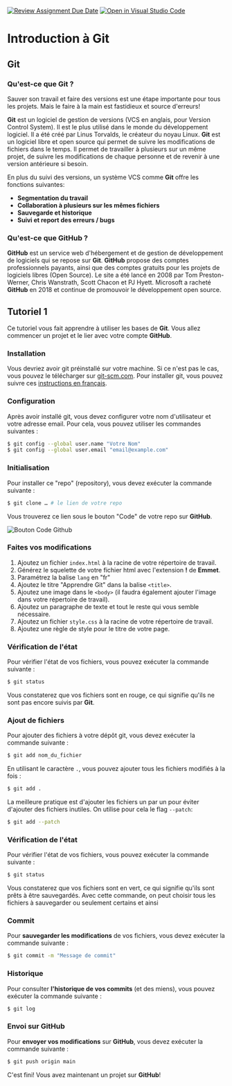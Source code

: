 [![Review Assignment Due Date](https://classroom.github.com/assets/deadline-readme-button-24ddc0f5d75046c5622901739e7c5dd533143b0c8e959d652212380cedb1ea36.svg)](https://classroom.github.com/a/_hLprFeW)
[![Open in Visual Studio Code](https://classroom.github.com/assets/open-in-vscode-718a45dd9cf7e7f842a935f5ebbe5719a5e09af4491e668f4dbf3b35d5cca122.svg)](https://classroom.github.com/online_ide?assignment_repo_id=14058481&assignment_repo_type=AssignmentRepo)
# Introduction à Git

## Git

### Qu'est-ce que Git ?

Sauver son travail et faire des versions est une étape importante pour tous les projets. Mais le faire à la main est fastidieux et source d'erreurs!

**Git** est un logiciel de gestion de versions (VCS en anglais, pour Version Control System). Il est le plus utilisé dans le monde du développement logiciel. Il a été créé par Linus Torvalds, le créateur du noyau Linux. **Git** est un logiciel libre et open source qui permet de suivre les modifications de fichiers dans le temps. Il permet de travailler à plusieurs sur un même projet, de suivre les modifications de chaque personne et de revenir à une version antérieure si besoin.

En plus du suivi des versions, un système VCS comme **Git** offre les fonctions suivantes:

- **Segmentation du travail**
- **Collaboration à plusieurs sur les mêmes fichiers**
- **Sauvegarde et historique**
- **Suivi et report des erreurs / bugs**

### Qu'est-ce que GitHub ?

**GitHub** est un service web d'hébergement et de gestion de développement de logiciels qui se repose sur **Git**. **GitHub** propose des comptes professionnels payants, ainsi que des comptes gratuits pour les projets de logiciels libres (Open Source). Le site a été lancé en 2008 par Tom Preston-Werner, Chris Wanstrath, Scott Chacon et PJ Hyett. Microsoft a racheté **GitHub** en 2018 et continue de promouvoir le développement open source.

## Tutoriel 1

Ce tutoriel vous fait apprendre à utiliser les bases de **Git**. Vous allez commencer un projet et le lier avec votre compte **GitHub**.

### Installation

Vous devriez avoir git préinstallé sur votre machine. Si ce n'est pas le cas, vous pouvez le télécharger sur [git-scm.com](https://git-scm.com/downloads).
Pour installer git, vous pouvez suivre ces [instructions en français](https://git-scm.com/book/fr/v2/D%C3%A9marrage-rapide-Installation-de-Git).

### Configuration

Après avoir installé git, vous devez configurer votre nom d'utilisateur et votre adresse email. Pour cela, vous pouvez utiliser les commandes suivantes :

```bash
$ git config --global user.name "Votre Nom"
$ git config --global user.email "email@example.com"
```

### Initialisation

Pour installer ce "repo" (repository), vous devez exécuter la commande suivante :

```bash
$ git clone … # le lien de votre repo
```

Vous trouverez ce lien sous le bouton "Code" de votre repo sur **GitHub**.

![Bouton Code Github](private/docs/clone.png)

### Faites vos modifications

1. Ajoutez un fichier `index.html` à la racine de votre répertoire de travail.
1. Générez le squelette de votre fichier html avec l'extension **!** de **Emmet**.
1. Paramétrez la balise `lang` en "fr"
1. Ajoutez le titre "Apprendre Git" dans la balise `<title>`.
1. Ajoutez une image dans le `<body>` (il faudra également ajouter l'image dans votre répertoire de travail).
1. Ajoutez un paragraphe de texte et tout le reste qui vous semble nécessaire.
1. Ajoutez un fichier `style.css` à la racine de votre répertoire de travail.
1. Ajoutez une règle de style pour le titre de votre page.

### Vérification de l'état

Pour vérifier l'état de vos fichiers, vous pouvez exécuter la commande suivante :

```bash
$ git status
```

Vous constaterez que vos fichiers sont en rouge, ce qui signifie qu'ils ne sont pas encore suivis par **Git**.

### Ajout de fichiers

Pour ajouter des fichiers à votre dépôt git, vous devez exécuter la commande suivante :

```bash
$ git add nom_du_fichier
```

En utilisant le caractère `.`, vous pouvez ajouter tous les fichiers modifiés à la fois :

```bash
$ git add .
```

La meilleure pratique est d'ajouter les fichiers un par un pour éviter d'ajouter des fichiers inutiles. On utilise pour cela le flag `--patch`:

```bash
$ git add --patch
```

### Vérification de l'état

Pour vérifier l'état de vos fichiers, vous pouvez exécuter la commande suivante :

```bash
$ git status
```

Vous constaterez que vos fichiers sont en vert, ce qui signifie qu'ils sont prêts à être sauvegardés. Avec cette commande, on peut choisir tous les fichiers à sauvegarder ou seulement certains et ainsi

### Commit

Pour **sauvegarder les modifications** de vos fichiers, vous devez exécuter la commande suivante :

```bash
$ git commit -m "Message de commit"
```

### Historique

Pour consulter **l'historique de vos commits** (et des miens), vous pouvez exécuter la commande suivante :

```bash
$ git log
```

### Envoi sur GitHub

Pour **envoyer vos modifications** sur **GitHub**, vous devez exécuter la commande suivante :

```bash
$ git push origin main
```

C'est fini! Vous avez maintenant un projet sur **GitHub**!
